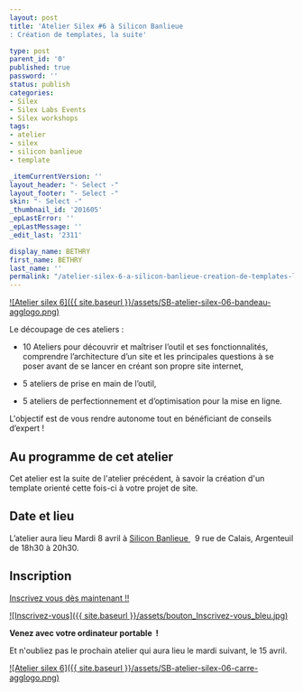 ```yaml
---
layout: post
title: 'Atelier Silex #6 à Silicon Banlieue
: Création de templates, la suite'

type: post
parent_id: '0'
published: true
password: ''
status: publish
categories:
- Silex
- Silex Labs Events
- Silex workshops
tags:
- atelier
- silex
- silicon banlieue
- template

_itemCurrentVersion: ''
layout_header: "- Select -"
layout_footer: "- Select -"
skin: "- Select -"
_thumbnail_id: '201605'
_epLastError: ''
_epLastMessage: ''
_edit_last: '2311'

display_name: BETHRY
first_name: BETHRY
last_name: ''
permalink: "/atelier-silex-6-a-silicon-banlieue-creation-de-templates-la-suite/"
---
```


[![Atelier silex 6]({{ site.baseurl }}/assets/SB-atelier-silex-06-bandeau-agglogo.png)](https://www.silexlabs.org/wp-content/uploads/2014/03/SB-atelier-silex-06-bandeau-agglogo.png)



Le découpage de ces ateliers
: 
*   10 Ateliers pour découvrir et maîtriser l’outil et ses fonctionnalités, comprendre l’architecture d’un site et les principales questions à se poser avant de se lancer en créant son propre site internet,

*   5 ateliers de prise en main de l’outil,

*   5 ateliers de perfectionnement et d’optimisation pour la mise en ligne.

L'objectif est de vous rendre autonome tout en bénéficiant de conseils d’expert !

Au programme de cet atelier
---------------------------

Cet atelier est la suite de l'atelier précédent, à savoir la création d'un template orienté cette fois-ci à votre projet de site.



Date et lieu
------------

L’atelier aura lieu Mardi 8 avril à [Silicon Banlieue ](http://www.siliconbanlieue.fr/contact/ "Adresse Silicon Banlieue")  9 rue de Calais, Argenteuil de 18h30 à 20h30.

Inscription
-----------

[Inscrivez vous dès maintenant !!](http://www.siliconbanlieue.fr/evenements/atelier-silex-6/ "Silicon Banlieue Eventbrite Atelier Silex #6")

[![Inscrivez-vous]({{ site.baseurl }}/assets/bouton_Inscrivez-vous_bleu.jpg)](http://www.siliconbanlieue.fr/evenements/atelier-silex-6/ "Inscription")

**Venez avec votre ordinateur portable  !**

Et n'oubliez pas le prochain atelier qui aura lieu le mardi suivant, le 15 avril.

[![Atelier silex 6]({{ site.baseurl }}/assets/SB-atelier-silex-06-carre-agglogo.png)](https://www.silexlabs.org/wp-content/uploads/2014/03/SB-atelier-silex-06-carre-agglogo.png)